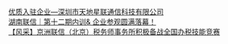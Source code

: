   
[优质入驻企业—深圳市天地星联通信科技有限公司](http://www.dianyue.me/archives/287/5ccmvsmqhgiqw6k2/)  
[湖南联信｜第十二期内训&amp; 企业参观圆满落幕！](http://www.dianyue.me/archives/605/n6jvthigndn4jhpf/)  
[【风采】京洲联信（北京）税务师事务所积极备战全国办税技能竞赛](http://www.dianyue.me/archives/823/0hm4vxu02ju35xff/)